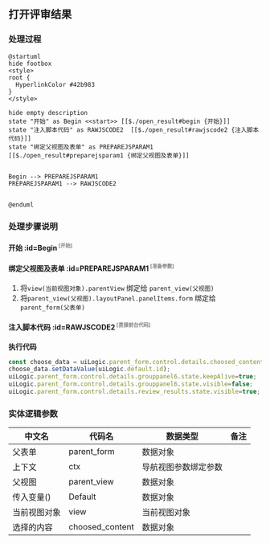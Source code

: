 ## 打开评审结果 <!-- {docsify-ignore-all} -->

   

### 处理过程

```plantuml
@startuml
hide footbox
<style>
root {
  HyperlinkColor #42b983
}
</style>

hide empty description
state "开始" as Begin <<start>> [[$./open_result#begin {开始}]]
state "注入脚本代码" as RAWJSCODE2  [[$./open_result#rawjscode2 {注入脚本代码}]]
state "绑定父视图及表单" as PREPAREJSPARAM1  [[$./open_result#preparejsparam1 {绑定父视图及表单}]]


Begin --> PREPAREJSPARAM1
PREPAREJSPARAM1 --> RAWJSCODE2


@enduml
```


### 处理步骤说明

#### 开始 :id=Begin<sup class="footnote-symbol"> <font color=gray size=1>[开始]</font></sup>




#### 绑定父视图及表单 :id=PREPAREJSPARAM1<sup class="footnote-symbol"> <font color=gray size=1>[准备参数]</font></sup>



1. 将`view(当前视图对象).parentView` 绑定给  `parent_view(父视图)`
2. 将`parent_view(父视图).layoutPanel.panelItems.form` 绑定给  `parent_form(父表单)`

#### 注入脚本代码 :id=RAWJSCODE2<sup class="footnote-symbol"> <font color=gray size=1>[直接前台代码]</font></sup>



<p class="panel-title"><b>执行代码</b></p>

```javascript
const choose_data = uiLogic.parent_form.control.details.choosed_content;
choose_data.setDataValue(uiLogic.default.id);
uiLogic.parent_form.control.details.grouppanel6.state.keepAlive=true;
uiLogic.parent_form.control.details.grouppanel6.state.visible=false;
uiLogic.parent_form.control.details.review_results.state.visible=true;
```



### 实体逻辑参数

|    中文名   |    代码名    |  数据类型      |备注 |
| --------| --------| --------  | --------   |
|父表单|parent_form|数据对象||
|上下文|ctx|导航视图参数绑定参数||
|父视图|parent_view|数据对象||
|传入变量(<i class="fa fa-check"/></i>)|Default|数据对象||
|当前视图对象|view|当前视图对象||
|选择的内容|choosed_content|数据对象||
